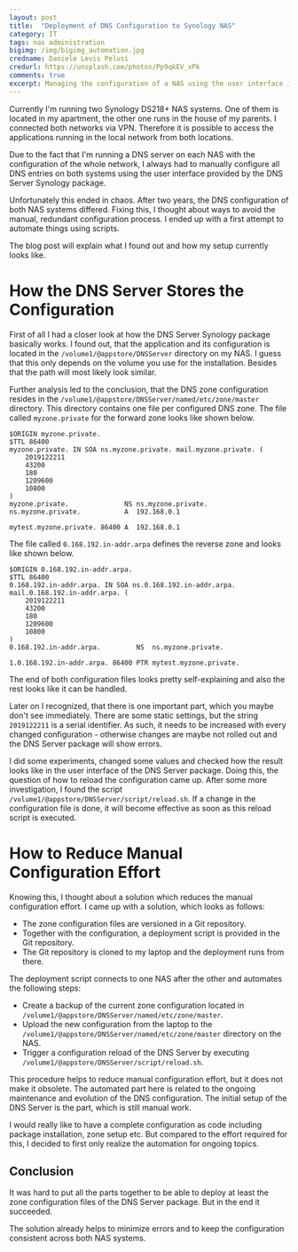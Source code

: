 ```yaml
---
layout: post
title:  "Deployment of DNS Configuration to Synology NAS"
category: IT
tags: nas administration
bigimg: /img/bigimg_automation.jpg
credname: Daniele Levis Pelusi
credurl: https://unsplash.com/photos/Pp9qkEV_xPk
comments: true
excerpt: Managing the configuration of a NAS using the user interface is nice, but hard to reproduce. That's why I thought about ways to manage the configuration in Git and to deploy it using scripts. Let's have a closer look at my first attempt related to DNS server configuration.
---
```


Currently I'm running two Synology DS218+ NAS systems.
One of them is located in my apartment, the other one runs in the house of my parents.
I connected both networks via VPN.
Therefore it is possible to access the applications running in the local network from both locations.

Due to the fact that I'm running a DNS server on each NAS with the configuration of the whole network, I always had to manually configure all DNS entries on both systems using the user interface provided by the DNS Server Synology package.

Unfortunately this ended in chaos.
After two years, the DNS configuration of both NAS systems differed.
Fixing this, I thought about ways to avoid the manual, redundant configuration process.
I ended up with a first attempt to automate things using scripts.

The blog post will explain what I found out and how my setup currently looks like.

# How the DNS Server Stores the Configuration

First of all I had a closer look at how the DNS Server Synology package basically works.
I found out, that the application and its configuration is located in the `/volume1/@appstore/DNSServer` directory on my NAS.
I guess that this only depends on the volume you use for the installation.
Besides that the path will most likely look similar.

Further analysis led to the conclusion, that the DNS zone configuration resides in the `/volume1/@appstore/DNSServer/named/etc/zone/master` directory.
This directory contains one file per configured DNS zone.
The file called `myzone.private` for the forward zone looks like shown below.

```
$ORIGIN myzone.private.
$TTL 86400
myzone.private. IN SOA ns.myzone.private. mail.myzone.private. (
	2019122211
	43200
	180
	1209600
	10800
)
myzone.private.              NS	ns.myzone.private.
ns.myzone.private.           A  192.168.0.1

mytest.myzone.private. 86400 A  192.168.0.1
```

The file called `0.168.192.in-addr.arpa` defines the reverse zone and looks like shown below.

```
$ORIGIN 0.168.192.in-addr.arpa.
$TTL 86400
0.168.192.in-addr.arpa. IN SOA ns.0.168.192.in-addr.arpa. mail.0.168.192.in-addr.arpa. (
	2019122211
	43200
	180
	1209600
	10800
)
0.168.192.in-addr.arpa.         NS  ns.myzone.private.

1.0.168.192.in-addr.arpa. 86400 PTR mytest.myzone.private.
```

The end of both configuration files looks pretty self-explaining and also the rest looks like it can be handled.

Later on I recognized, that there is one important part, which you maybe don't see immediately.
There are some static settings, but the string `2019122211` is a serial identifier.
As such, it needs to be increased with every changed configuration - otherwise changes are maybe not rolled out and the DNS Server package will show errors.

I did some experiments, changed some values and checked how the result looks like in the user interface of the DNS Server package.
Doing this, the question of how to reload the configuration came up.
After some more investigation, I found the script `/volume1/@appstore/DNSServer/script/reload.sh`.
If a change in the configuration file is done, it will become effective as soon as this reload script is executed.

# How to Reduce Manual Configuration Effort

Knowing this, I thought about a solution which reduces the manual configuration effort.
I came up with a solution, which looks as follows:

* The zone configuration files are versioned in a Git repository.
* Together with the configuration, a deployment script is provided in the Git repository.
* The Git repository is cloned to my laptop and the deployment runs from there.

The deployment script connects to one NAS after the other and automates the following steps:
* Create a backup of the current zone configuration located in `/volume1/@appstore/DNSServer/named/etc/zone/master`.
* Upload the new configuration from the laptop to the `/volume1/@appstore/DNSServer/named/etc/zone/master` directory on the NAS.
* Trigger a configuration reload of the DNS Server by executing `/volume1/@appstore/DNSServer/script/reload.sh`.

This procedure helps to reduce manual configuration effort, but it does not make it obsolete.
The automated part here is related to the ongoing maintenance and evolution of the DNS configuration.
The initial setup of the DNS Server is the part, which is still manual work.

I would really like to have a complete configuration as code including package installation, zone setup etc.
But compared to the effort required for this, I decided to first only realize the automation for ongoing topics.

## Conclusion
It was hard to put all the parts together to be able to deploy at least the zone configuration files of the DNS Server package.
But in the end it succeeded.

The solution already helps to minimize errors and to keep the configuration consistent across both NAS systems.
